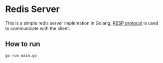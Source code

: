 # Redis Server 

This is a simple redis server implemation in Golang, [RESP protocol]( https://redis.io/docs/reference/protocol-spec) is used to communicate with the client.

## How to run

```bash
go run main.go
```

